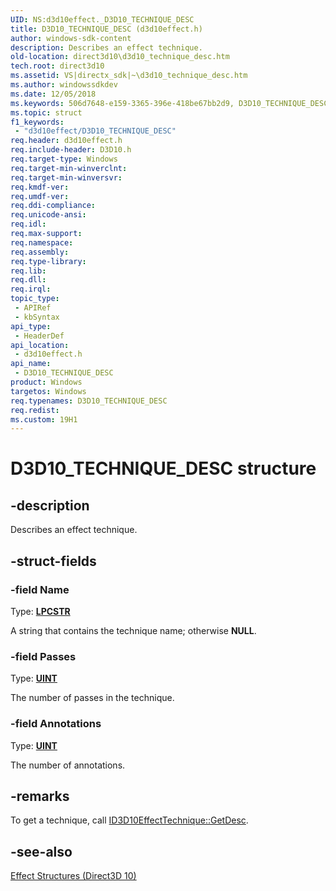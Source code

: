 ```yaml
---
UID: NS:d3d10effect._D3D10_TECHNIQUE_DESC
title: D3D10_TECHNIQUE_DESC (d3d10effect.h)
author: windows-sdk-content
description: Describes an effect technique.
old-location: direct3d10\d3d10_technique_desc.htm
tech.root: direct3d10
ms.assetid: VS|directx_sdk|~\d3d10_technique_desc.htm
ms.author: windowssdkdev
ms.date: 12/05/2018
ms.keywords: 506d7648-e159-3365-396e-418be67bb2d9, D3D10_TECHNIQUE_DESC, D3D10_TECHNIQUE_DESC structure [Direct3D 10], d3d10effect/D3D10_TECHNIQUE_DESC, direct3d10.d3d10_technique_desc
ms.topic: struct
f1_keywords: 
 - "d3d10effect/D3D10_TECHNIQUE_DESC"
req.header: d3d10effect.h
req.include-header: D3D10.h
req.target-type: Windows
req.target-min-winverclnt: 
req.target-min-winversvr: 
req.kmdf-ver: 
req.umdf-ver: 
req.ddi-compliance: 
req.unicode-ansi: 
req.idl: 
req.max-support: 
req.namespace: 
req.assembly: 
req.type-library: 
req.lib: 
req.dll: 
req.irql: 
topic_type:
 - APIRef
 - kbSyntax
api_type:
 - HeaderDef
api_location:
 - d3d10effect.h
api_name:
 - D3D10_TECHNIQUE_DESC
product: Windows
targetos: Windows
req.typenames: D3D10_TECHNIQUE_DESC
req.redist: 
ms.custom: 19H1
---
```


# D3D10_TECHNIQUE_DESC structure


## -description


Describes an effect technique.


## -struct-fields




### -field Name

Type: <b><a href="https://docs.microsoft.com/windows/desktop/WinProg/windows-data-types">LPCSTR</a></b>

A string that contains the technique name; otherwise <b>NULL</b>.


### -field Passes

Type: <b><a href="https://docs.microsoft.com/windows/desktop/WinProg/windows-data-types">UINT</a></b>

The number of passes in the technique.


### -field Annotations

Type: <b><a href="https://docs.microsoft.com/windows/desktop/WinProg/windows-data-types">UINT</a></b>

The number of annotations.


## -remarks



To get a technique, call <a href="https://docs.microsoft.com/windows/desktop/api/d3d10effect/nf-d3d10effect-id3d10effecttechnique-getdesc">ID3D10EffectTechnique::GetDesc</a>.




## -see-also




<a href="https://docs.microsoft.com/windows/desktop/direct3d10/d3d10-graphics-reference-effect-structures">Effect Structures (Direct3D 10)</a>
 

 

